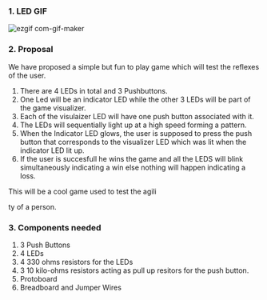 ### 1. LED GIF


![ezgif com-gif-maker](https://user-images.githubusercontent.com/114267693/197111090-39d06ac0-52fd-4b1d-8d62-02ddf9498a1b.gif)


### 2. Proposal
We have proposed a simple but fun to play game which will test the reflexes of the user.
1. There are 4 LEDs in total and 3 Pushbuttons.
2. One Led will be an indicator LED while the other 3 LEDs will be part of the game visualizer.
3. Each of the visulaizer LED will have one push button associated with it.
4. The LEDs will sequentially light up at a high speed forming a pattern.
5. When the Indicator LED glows, the user is supposed to press the push button that corresponds to the visualizer LED which was lit when the indicator LED lit up.
6. If the user is succesfull he wins the game and all the LEDS will blink simultaneously indicating a win else nothing will happen indicating a loss.

This will be a cool game used to test the agili


ty of a person.

### 3. Components needed
1. 3 Push Buttons
2. 4 LEDs
3. 4 330 ohms resistors for the LEDs
4. 3 10 kilo-ohms resistors acting as pull up resitors for the push button.
5.  Protoboard
6.  Breadboard and Jumper Wires 

